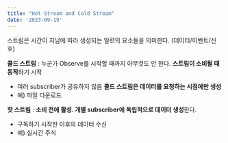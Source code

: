 ```yaml
---
title: "Hot Stream and Cold Stream"
date: '2023-09-19'
---
```


스트림은 시간이 지남에 따라 생성되는 일련의 요소들을 의미한다. (데이터/이벤트/신호)

**콜드 스트림** : 누군가 Observe를 시작할 때까지 아무것도 안 한다. **스트림이 소비될 때 동작**하기 시작
- 여러 subscriber가 공유하지 않음 **콜드 스트림은 데이터를 요청하는 시점에만 생성**
- 예) 파일 다운로드

**핫 스트림** : **소비 전에 활성. 개별 subscriber에 독립적으로 데이터 생성**한다.
- 구독하기 시작한 이후의 데이터 수신
- 예) 실시간 주식

